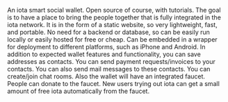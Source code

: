 An iota smart social wallet. Open source of course, with tutorials. The goal is to have a place to bring the people together that is fully integrated in the iota network. It is in the form of a static website, so very lightweight, fast, and portable. No need for a backend or database, so can be easily run locally or easily hosted for free or cheap. Can be embedded in a wrapper for deployment to different platforms, such as iPhone and Android. In addition to expected wallet features and functionality, you can save addresses as contacts.  You can send payment requests/invoices to your contacts. You can also send mail messages to these contacts. You can create/join chat rooms. Also the wallet will have an integrated faucet. People can donate to the faucet. New users trying out iota can get a small amount of free iota automatically from the faucet. 